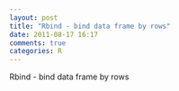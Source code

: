 ```yaml
---
layout: post
title: "Rbind - bind data frame by rows"
date: 2011-08-17 16:17
comments: true
categories: R
---
```


Rbind - bind data frame by rows

